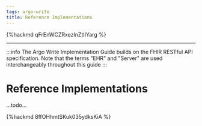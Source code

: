 ```yaml
---
tags: argo-write
title: Reference Implementations
---
```


{%hackmd qFrEnWCZRxezInZtIIYarg %}

---

:::info
The Argo Write Implementation Guide builds on the FHIR RESTful API specification. Note that the terms "EHR" and "Server" are used interchangeably throughout this guide
:::

# Reference Implementations

...todo...

{%hackmd 8ffOHhmtSKuk035ydksKiA %}